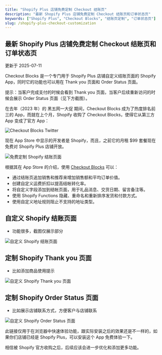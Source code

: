 ```yaml
---
title: "Shopify Plus 店铺免费定制 Checkout 结账页"
description: "最新 Shopify Plus 店铺免费定制 Checkout 结账页和订单状态页"
keywords: ["Shopify Plus", "Checkout Blocks", "结账页定制", "订单状态页"]
slug: /shopify-plus-checkout-customization
---
```


## 最新 Shopify Plus 店铺免费定制 Checkout 结账页和订单状态页

更新于 2025-07-11

Checkout Blocks 是一个专门用于 Shopify Plus 店铺自定义结账页面的 Shopify App，同时它的功能也可以用在 Thank you 页面和 Order Status 页面。

提示：当客户完成支付的时候会看到 Thank you 页面，当客户后续重新访问的时候会展示 Order Status 页面（见下方截图）。

在去年（2023 年）的 黑五网一大促 期间，Checkout Blocks 成为了热度排名前三的 App，而就在上个月，Shopify 收购了 Checkout Blocks，使得它从第三方 App 变成了官方 App：

![Checkout Blocks Twitter](https://shopify2006.com/content/images/2024/07/Checkout-Blocks-Twitter.webp)

现在 App Store 中显示的开发者是 Shopify，而且，之前它的月租 $99 套餐现在免费对 Shopify Plus 店铺开放。

![免费定制 Shopify 结账页面](https://shopify2006.com/content/images/2024/07/-----Shopify-----.webp)

根据其在 App Store 的介绍，使用 [Checkout Blocks](https://apps.shopify.com/checkout-blocks) 可以：

-   通过结账页追加销售和推荐来增加销售额和平均订单价值。
-   创建自定义运费折扣以提高结帐转化率。
-   将自定义字段添加到结帐页面，用于礼品消息、交货日期、留言备注等。
-   使用 Shopify Functions 隐藏、重命名和重新排序发货和付款方式。
-   使用自定义地址规则阻止不支持的地址类型。

## 自定义 Shopify 结账页面

-   功能很多，截图仅展示部分

![自定义 Shopify 结账页面](https://shopify2006.com/content/images/2024/07/----Shopify-----.webp)

## 定制 Shopify Thank you 页面

-   比如添加商品使用提示

![自定义 Shopify Thank you 页面](https://shopify2006.com/content/images/2024/07/----Shopify-Thank-you---.webp)

## 定制 Shopify Order Status 页面

-   比如展示店铺联系方式，方便客户与店铺联系

![自定义 Shopify Order Status 页面](https://shopify2006.com/content/images/2024/07/----Shopify-Order-Status---.webp)

此链接仅用于在浏览器中快速体验功能，跟实际安装之后的效果还是不一样的，如果你们店铺已经是 Shopify Plus，可以安装这个 App 免费体验一下。

相信被 Shopify 官方收购之后，后续应该会进一步优化和添加更多功能。
